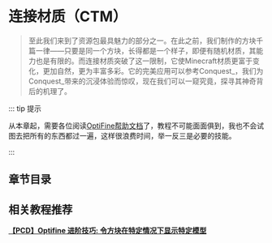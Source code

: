 # 连接材质（CTM）

> 至此我们来到了资源包最具魅力的部分之一。在此之前，我们制作的方块千篇一律——只要是同一个方块，长得都是一个样子，即便有随机材质，其能力也是有限的。而连接材质突破了这一限制，它使Minecraft材质更富于变化，更加自然，更为丰富多彩。它的完美应用可以参考Conquest\_，我们为Conquest\_带来的沉浸体验而惊叹，现在我们可以一窥究竟，探寻其神奇背后的机理了。
>

::: tip 提示

从本章起，需要各位阅读[OptiFine帮助文档](https://www.mcbbs.net/thread-896135-1-1.html)了，教程不可能面面俱到，我也不会试图去把所有的东西都过一遍，这样很浪费时间，举一反三是必要的技能。

:::

## 章节目录





## 相关教程推荐

**[【PCD】Optifine 进阶技巧: 令方块在特定情况下显示特定模型](https://www.mcbbs.net/thread-1016264-1-1.html)**

<br/><br/><Vssue/>